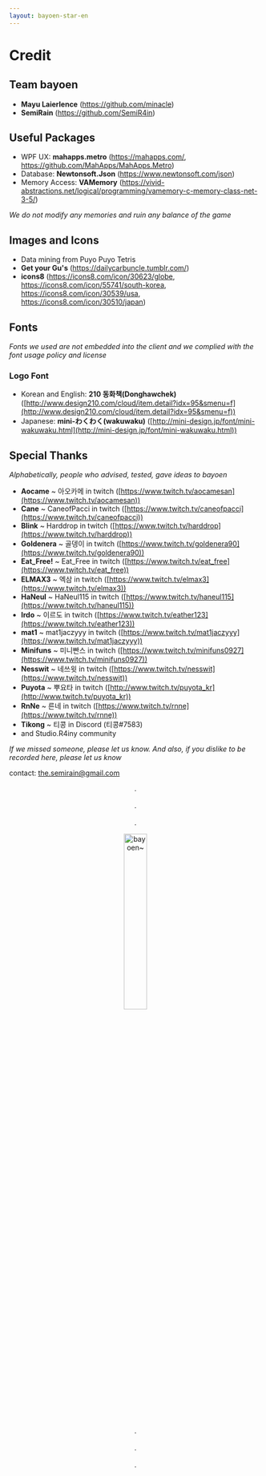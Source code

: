 ```yaml
---
layout: bayoen-star-en
---
```


# Credit

## Team bayoen
- **Mayu Laierlence** (https://github.com/minacle)
- **SemiRain** (https://github.com/SemiR4in)

## Useful Packages
- WPF UX: **mahapps.metro** (https://mahapps.com/, https://github.com/MahApps/MahApps.Metro)
- Database: **Newtonsoft.Json** (https://www.newtonsoft.com/json)
- Memory Access: **VAMemory** (https://vivid-abstractions.net/logical/programming/vamemory-c-memory-class-net-3-5/)

_We do not modify any memories and ruin any balance of the game_

## Images and Icons
- Data mining from Puyo Puyo Tetris
- **Get your Gu's** (https://dailycarbuncle.tumblr.com/)
- **icons8** (https://icons8.com/icon/30623/globe, https://icons8.com/icon/55741/south-korea, https://icons8.com/icon/30539/usa, https://icons8.com/icon/30510/japan)

## Fonts
_Fonts we used are not embedded into the client and we complied with the font usage policy and license_
### Logo Font
- Korean and English: **210 동화책(Donghawchek)** ([http://www.design210.com/cloud/item.detail?idx=95&smenu=f](http://www.design210.com/cloud/item.detail?idx=95&smenu=f))
- Japanese: **mini-わくわく(wakuwaku)** ([http://mini-design.jp/font/mini-wakuwaku.html](http://mini-design.jp/font/mini-wakuwaku.html))

## Special Thanks
_Alphabetically, people who advised, tested, gave ideas to bayoen_
- **Aocame** ~ 아오카메 in twitch ([https://www.twitch.tv/aocamesan](https://www.twitch.tv/aocamesan))
- **Cane** ~ CaneofPacci in twitch ([https://www.twitch.tv/caneofpacci](https://www.twitch.tv/caneofpacci))
- **Blink** ~ Harddrop in twitch ([https://www.twitch.tv/harddrop](https://www.twitch.tv/harddrop))
- **Goldenera** ~ 골뎅이 in twitch ([https://www.twitch.tv/goldenera90](https://www.twitch.tv/goldenera90))
- **Eat_Free!** ~ Eat_Free in twitch ([https://www.twitch.tv/eat_free](https://www.twitch.tv/eat_free))
- **ELMAX3** ~ 엑삼 in twitch ([https://www.twitch.tv/elmax3](https://www.twitch.tv/elmax3))
- **HaNeul** ~ HaNeul115 in twitch ([https://www.twitch.tv/haneul115](https://www.twitch.tv/haneul115))
- **Irdo** ~ 이르도 in twitch ([https://www.twitch.tv/eather123](https://www.twitch.tv/eather123))
- **mat1** ~ mat1jaczyyy in twitch ([https://www.twitch.tv/mat1jaczyyy](https://www.twitch.tv/mat1jaczyyy))
- **Minifuns** ~ 미니빤스 in twitch ([https://www.twitch.tv/minifuns0927](https://www.twitch.tv/minifuns0927))
- **Nesswit** ~ 네쓰윗 in twitch ([https://www.twitch.tv/nesswit](https://www.twitch.tv/nesswit))
- **Puyota** ~ 뿌요타 in twitch ([http://www.twitch.tv/puyota_kr](http://www.twitch.tv/puyota_kr))
- **RnNe** ~ 른네 in twitch ([https://www.twitch.tv/rnne](https://www.twitch.tv/rnne))
- **Tikong** ~ 티콩 in Discord (티콩#7583)
- and Studio.R4iny community

_If we missed someone, please let us know. And also, if you dislike to be recorded here, please let us know_

contact: the.semirain@gmail.com

<p align="center">
.<br/><br/>
.<br/><br/>
.
</p>

<p align="center">
   <img src="{{ site.lang_url }}/res/tumblr_inline_pa4kt3sMfh1rg6qfd_1280.png" width="30%" alt="bayoen~"/>
</p>

<p align="center">
.<br/><br/>
.<br/><br/>
.
</p>